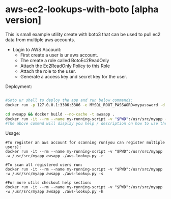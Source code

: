 # aws-ec2-lookups-with-boto [alpha version]
This is small example utility create with boto3 that can be used to pull ec2 data from multiple aws accounts.

- Login to AWS Account:
  - First create a user is ur aws account.
  - The create a role called BotoEc2ReadOnly
  - Attach the Ec2ReadOnly Policy to this Role
  - Attach the role to the user.
  - Generate a access key and secret key for the user.

Deployment:
```bash

#Goto ur shell to deploy the app and run below commands:
docker run -p 127.0.0.1:3306:3306 -e MYSQL_ROOT_PASSWORD=mypassword -d mysql

cd awsapp && docker build --no-cache -t awsapp .
docker run -it --rm --name my-running-script -v "$PWD":/usr/src/myapp -w /usr/src/myapp awsapp ./aws-lookup.py -h
#The above commnd will display you help / description on how to use the app.


```
Usage:
```
#To register an aws account for scanning run(you can register multiple users):
docker run -it --rm --name my-running-script -v "$PWD":/usr/src/myapp -w /usr/src/myapp awsapp ./aws-lookup.py -r

#To scan all registered users run:
docker run -it --rm --name my-running-script -v "$PWD":/usr/src/myapp -w /usr/src/myapp awsapp ./aws-lookup.py -s

#For more utils checkout help section:
docker run -it --rm --name my-running-script -v "$PWD":/usr/src/myapp -w /usr/src/myapp awsapp ./aws-lookup.py -h
```

